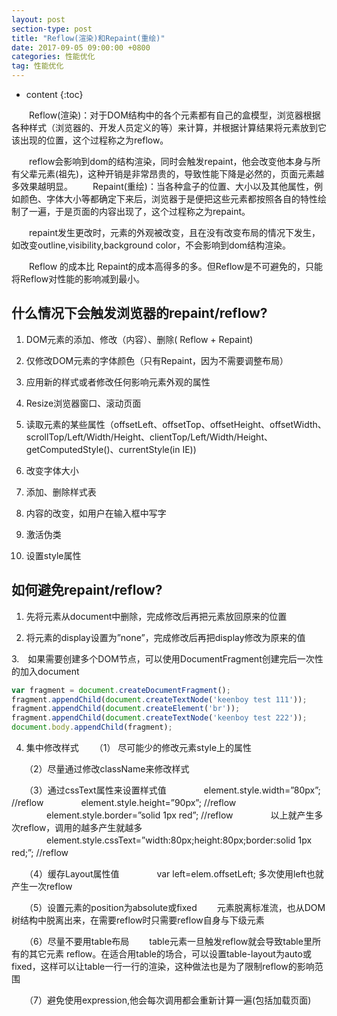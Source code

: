 ```yaml
---
layout: post
section-type: post
title: "Reflow(渲染)和Repaint(重绘)"
date: 2017-09-05 09:00:00 +0800 
categories: 性能优化
tag: 性能优化
---
```

* content
{:toc}

　　Reflow(渲染)：对于DOM结构中的各个元素都有自己的盒模型，浏览器根据各种样式（浏览器的、开发人员定义的等）来计算，并根据计算结果将元素放到它该出现的位置，这个过程称之为reflow。

<!-- more -->

　　reflow会影响到dom的结构渲染，同时会触发repaint，他会改变他本身与所有父辈元素(祖先)，这种开销是非常昂贵的，导致性能下降是必然的，页面元素越多效果越明显。
　　Repaint(重绘)：当各种盒子的位置、大小以及其他属性，例如颜色、字体大小等都确定下来后，浏览器于是便把这些元素都按照各自的特性绘制了一遍，于是页面的内容出现了，这个过程称之为repaint。

　　repaint发生更改时，元素的外观被改变，且在没有改变布局的情况下发生，如改变outline,visibility,background color，不会影响到dom结构渲染。

　　Reflow 的成本比 Repaint的成本高得多的多。但Reflow是不可避免的，只能将Reflow对性能的影响减到最小。

## 什么情况下会触发浏览器的repaint/reflow?

1. DOM元素的添加、修改（内容）、删除( Reflow + Repaint)

2. 仅修改DOM元素的字体颜色（只有Repaint，因为不需要调整布局）

3. 应用新的样式或者修改任何影响元素外观的属性

4. Resize浏览器窗口、滚动页面

5. 读取元素的某些属性（offsetLeft、offsetTop、offsetHeight、offsetWidth、 scrollTop/Left/Width/Height、clientTop/Left/Width/Height、 getComputedStyle()、currentStyle(in IE)) 

6. 改变字体大小

7. 添加、删除样式表

8. 内容的改变，如用户在输入框中写字

9. 激活伪类

10. 设置style属性

## 如何避免repaint/reflow?

1. 先将元素从document中删除，完成修改后再把元素放回原来的位置

2. 将元素的display设置为”none”，完成修改后再把display修改为原来的值

3.　如果需要创建多个DOM节点，可以使用DocumentFragment创建完后一次性的加入document 

```javascript
var fragment = document.createDocumentFragment();
fragment.appendChild(document.createTextNode('keenboy test 111'));
fragment.appendChild(document.createElement('br'));
fragment.appendChild(document.createTextNode('keenboy test 222'));
document.body.appendChild(fragment);
```

4. 集中修改样式 
　　（1） 尽可能少的修改元素style上的属性 

　　（2）尽量通过修改className来修改样式

　　（3）通过cssText属性来设置样式值
　　　　element.style.width=”80px”;  //reflow
　　　　element.style.height=”90px”; //reflow
　　　　element.style.border=”solid 1px red”; //reflow
　　　　以上就产生多次reflow，调用的越多产生就越多
　　　　element.style.cssText=”width:80px;height:80px;border:solid 1px red;”; //reflow　

　　（4）缓存Layout属性值 
　　　　var left=elem.offsetLeft; 多次使用left也就产生一次reflow

　　（5）设置元素的position为absolute或fixed
　　元素脱离标准流，也从DOM树结构中脱离出来，在需要reflow时只需要reflow自身与下级元素

　　（6）尽量不要用table布局
　　table元素一旦触发reflow就会导致table里所有的其它元素 reflow。在适合用table的场合，可以设置table-layout为auto或fixed，这样可以让table一行一行的渲染，这种做法也是为了限制reflow的影响范围

　　（7）避免使用expression,他会每次调用都会重新计算一遍(包括加载页面)